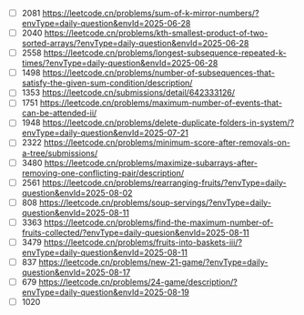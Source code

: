 - [ ] 2081 https://leetcode.cn/problems/sum-of-k-mirror-numbers/?envType=daily-question&envId=2025-06-28
- [ ] 2040 https://leetcode.cn/problems/kth-smallest-product-of-two-sorted-arrays/?envType=daily-question&envId=2025-06-28
- [ ] 2558 https://leetcode.cn/problems/longest-subsequence-repeated-k-times/?envType=daily-question&envId=2025-06-28
- [ ] 1498 https://leetcode.cn/problems/number-of-subsequences-that-satisfy-the-given-sum-condition/description/
- [ ] 1353 https://leetcode.cn/submissions/detail/642333126/
- [ ] 1751 https://leetcode.cn/problems/maximum-number-of-events-that-can-be-attended-ii/
- [ ] 1948 https://leetcode.cn/problems/delete-duplicate-folders-in-system/?envType=daily-question&envId=2025-07-21
- [ ] 2322 https://leetcode.cn/problems/minimum-score-after-removals-on-a-tree/submissions/
- [ ] 3480 https://leetcode.cn/problems/maximize-subarrays-after-removing-one-conflicting-pair/description/
- [ ] 2561 https://leetcode.cn/problems/rearranging-fruits/?envType=daily-question&envId=2025-08-02
- [ ] 808 https://leetcode.cn/problems/soup-servings/?envType=daily-question&envId=2025-08-11
- [ ] 3363 https://leetcode.cn/problems/find-the-maximum-number-of-fruits-collected/?envType=daily-quesion&envId=2025-08-11
- [ ] 3479 https://leetcode.cn/problems/fruits-into-baskets-iii/?envType=daily-question&envId=2025-08-11
- [ ] 837 https://leetcode.cn/problems/new-21-game/?envType=daily-question&envId=2025-08-17 
- [ ] 679 https://leetcode.cn/problems/24-game/description/?envType=daily-question&envId=2025-08-19 
- [ ] 1020
